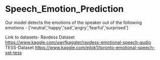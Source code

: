 # Speech_Emotion_Prediction
Our model detects the emotions of the speaker out of the following emotions -
['neutral','happy','sad','angry','fearful','surprised']

Link to datasets- 
Ravdess Dataset
https://www.kaggle.com/uwrfkaggler/ravdess-emotional-speech-audio
TESS-Dataset
https://www.kaggle.com/ejlok1/toronto-emotional-speech-set-tess
